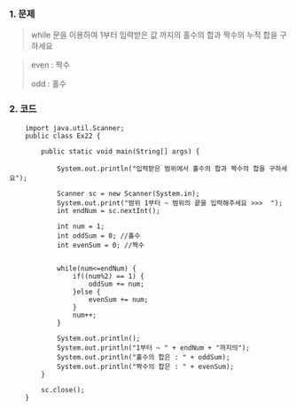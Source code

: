 ### 1. 문제
> while 문을 이용하여 1부터 입력받은 값 까지의 홀수의 합과 짝수의 누적 합을 구하세요

> even : 짝수
>
> odd : 홀수

### 2. 코드

        import java.util.Scanner;
        public class Ex22 {

            public static void main(String[] args) {

                System.out.println("입력받은 범위에서 홀수의 합과 짝수의 합을 구하세요");
                
                Scanner sc = new Scanner(System.in);
                System.out.print("범위 1부터 ~ 범위의 끝을 입력해주세요 >>>  ");
                int endNum = sc.nextInt();
                
                int num = 1;
                int oddSum = 0; //홀수
                int evenSum = 0; //짝수
                
                
                while(num<=endNum) {
                    if((num%2) == 1) {
                        oddSum += num;
                    }else {
                        evenSum += num;
                    }
                    num++;
                }
                
                System.out.println();
                System.out.println("1부터 ~ " + endNum + "까지의");
                System.out.println("홀수의 합은 : " + oddSum);
                System.out.println("짝수의 합은 : " + evenSum);
            }

            sc.close();
        }